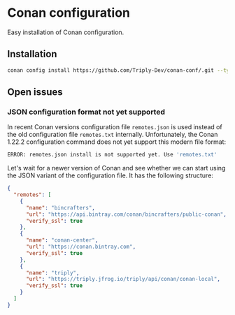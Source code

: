# Conan configuration

Easy installation of Conan configuration.

## Installation

```sh
conan config install https://github.com/Triply-Dev/conan-conf/.git --type git
```

## Open issues
### JSON configuration format not yet supported
In recent Conan versions configuration file `remotes.json` is used
instead of the old configuration file `remotes.txt` internally.
Unfortunately, the Conan 1.22.2 configuration command does not yet
support this modern file format:

```sh
ERROR: remotes.json install is not supported yet. Use 'remotes.txt'
```

Let's wait for a newer version of Conan and see whether we can start
using the JSON variant of the configuration file.  It has the
following structure:

```json
{
  "remotes": [
    {
      "name": "bincrafters",
      "url": "https://api.bintray.com/conan/bincrafters/public-conan",
      "verify_ssl": true
    },
    {
      "name": "conan-center",
      "url": "https://conan.bintray.com",
      "verify_ssl": true
    },
    {
      "name": "triply",
      "url": "https://triply.jfrog.io/triply/api/conan/conan-local",
      "verify_ssl": true
    }
  ]
}
```
